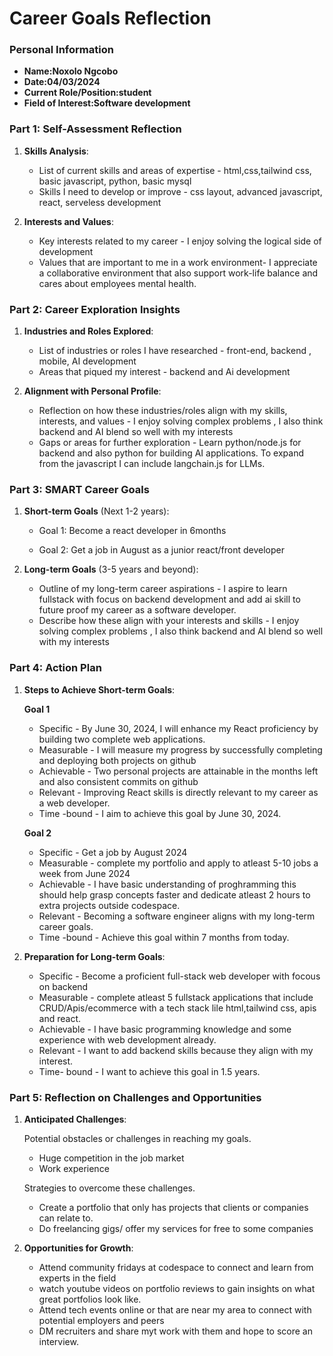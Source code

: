 
# Career Goals Reflection 



### Personal Information

- **Name:Noxolo Ngcobo**
- **Date:04/03/2024**
- **Current Role/Position:student**
- **Field of Interest:Software development**

### Part 1: Self-Assessment Reflection

1. **Skills Analysis**:
    
    - List of current skills and areas of expertise - html,css,tailwind css, basic javascript, python, basic mysql
    - Skills I need to develop or improve - css layout, advanced javascript, react, serveless development

2. **Interests and Values**:
    
    - Key interests related to my career - I enjoy solving the logical side of development
    - Values that are important to me in a work environment- I appreciate a collaborative environment that also support work-life balance and cares about employees mental health.

### Part 2: Career Exploration Insights

1. **Industries and Roles Explored**:
    
    - List of industries or roles I have researched - front-end, backend , mobile, AI development
    - Areas that piqued my interest - backend and Ai development

2. **Alignment with Personal Profile**:
    
    - Reflection on how these industries/roles align with my skills, interests, and values - I enjoy solving complex problems , I also think backend and AI blend so well with my interests 
    - Gaps or areas for further exploration - Learn python/node.js for backend and also python for building AI applications. To expand from the javascript I can include  langchain.js for LLMs.

### Part 3: SMART Career Goals

1. **Short-term Goals** (Next 1-2 years):
    
    - Goal 1: Become a react developer in 6months
    
    - Goal 2: Get a job in August as a junior react/front developer
    
2. **Long-term Goals** (3-5 years and beyond):
    
    - Outline of my  long-term career aspirations - I aspire to learn fullstack with focus on backend development and add ai skill to future proof my career as a software developer.
    - Describe how these align with your interests and skills -  I enjoy solving complex problems , I also think backend and AI blend so well with my interests 

### Part 4: Action Plan

1. **Steps to Achieve Short-term Goals**:

     **Goal 1** 
    
    - Specific -  By June 30, 2024, I will enhance my React proficiency by building two complete web applications.
    - Measurable - I will measure my progress by successfully completing and deploying both projects on github 
    - Achievable - Two personal projects are attainable in the months left and also consistent commits on github
    - Relevant - Improving React skills is directly relevant to my career as a web developer.
    - Time -bound - I aim to achieve this goal by June 30, 2024.

    **Goal 2**
    - Specific -  Get a job by August 2024
    - Measurable - complete my portfolio and apply to atleast 5-10 jobs a week from June 2024
    - Achievable - I have basic understanding of proghramming this should help grasp concepts faster and dedicate atleast 2 hours to extra projects outside codespace.
    - Relevant - Becoming a software engineer aligns with my long-term career goals.
    - Time -bound - Achieve this goal within 7 months from today.

2. **Preparation for Long-term Goals**:

    - Specific - Become a proficient full-stack web developer with focous on backend
    - Measurable - complete atleast 5 fullstack applications that include CRUD/Apis/ecommerce with a tech stack lile html,tailwind css, apis and react.
    - Achievable - I have basic programming knowledge and some experience with web development already. 
    - Relevant - I want to add backend skills because they align with my interest.
    - Time- bound - I want to achieve this goal in 1.5 years.

### Part 5: Reflection on Challenges and Opportunities

1. **Anticipated Challenges**:
    
    Potential obstacles or challenges in reaching my goals.

    - Huge competition in the job market
    - Work experience

    Strategies to overcome these challenges.

    - Create a portfolio that only has projects that clients or companies can relate to.
    - Do freelancing gigs/ offer my services for free to some companies 

2. **Opportunities for Growth**:

   - Attend community fridays at codespace to connect and learn from experts in the field
   - watch youtube videos on portfolio reviews to gain insights on what great portfolios look like.
   - Attend tech events online or that are near my area to connect with potential employers and peers
   - DM recruiters and share myt work with them and hope to score an interview.




